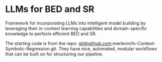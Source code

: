 # LLMs for BED and SR

Framework for incorporating LLMs into intelligent model building by leveraging their in-context learning capabilities and domain-specific knowledge to perform efficient BED and SR.

The starting code is from the repo: git@github.com:merlerm/In-Context-Symbolic-Regression.git. They have nice, automated, modular workflows that can be built on for structuring our pipeline. 